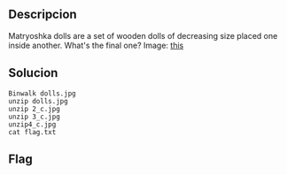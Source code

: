 ## Descripcion

Matryoshka dolls are a set of wooden dolls of decreasing size placed one inside another. What's the final one? Image: [this](https://mercury.picoctf.net/static/f6cc2560a70b1ea811c151accba5390f/dolls.jpg)
## Solucion
```
Binwalk dolls.jpg
unzip dolls.jpg
unzip 2_c.jpg
unzip 3_c.jpg
unzip4_c.jpg
cat flag.txt
```

## Flag
